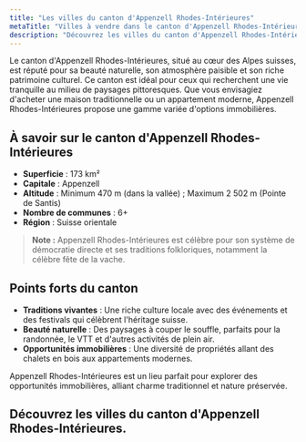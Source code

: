 ```yaml
---
title: "Les villes du canton d'Appenzell Rhodes-Intérieures"
metaTitle: "Villes à vendre dans le canton d'Appenzell Rhodes-Intérieures - Maisons à Vendre"
description: "Découvrez les villes du canton d'Appenzell Rhodes-Intérieures et trouvez des propriétés à vendre. Explorez des opportunités de vente exclusives."
---
```


Le canton d'Appenzell Rhodes-Intérieures, situé au cœur des Alpes suisses, est réputé pour sa beauté naturelle, son atmosphère paisible et son riche patrimoine culturel. Ce canton est idéal pour ceux qui recherchent une vie tranquille au milieu de paysages pittoresques. Que vous envisagiez d'acheter une maison traditionnelle ou un appartement moderne, Appenzell Rhodes-Intérieures propose une gamme variée d'options immobilières.

## À savoir sur le canton d'Appenzell Rhodes-Intérieures

- **Superficie** : 173 km²
- **Capitale** : Appenzell
- **Altitude** : Minimum 470 m (dans la vallée) ; Maximum 2 502 m (Pointe de Santis)
- **Nombre de communes** : 6+
- **Région** : Suisse orientale

> **Note :** Appenzell Rhodes-Intérieures est célèbre pour son système de démocratie directe et ses traditions folkloriques, notamment la célèbre fête de la vache.

## Points forts du canton

- **Traditions vivantes** : Une riche culture locale avec des événements et des festivals qui célèbrent l'héritage suisse.
- **Beauté naturelle** : Des paysages à couper le souffle, parfaits pour la randonnée, le VTT et d'autres activités de plein air.
- **Opportunités immobilières** : Une diversité de propriétés allant des chalets en bois aux appartements modernes.

Appenzell Rhodes-Intérieures est un lieu parfait pour explorer des opportunités immobilières, alliant charme traditionnel et nature préservée.

## Découvrez les villes du canton d'Appenzell Rhodes-Intérieures.
